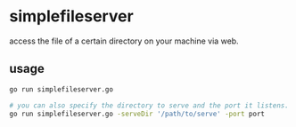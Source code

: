 # simplefileserver
access the file of a certain directory on your machine via web.

## usage
```bash
go run simplefileserver.go

# you can also specify the directory to serve and the port it listens.
go run simplefileserver.go -serveDir '/path/to/serve' -port port
```
